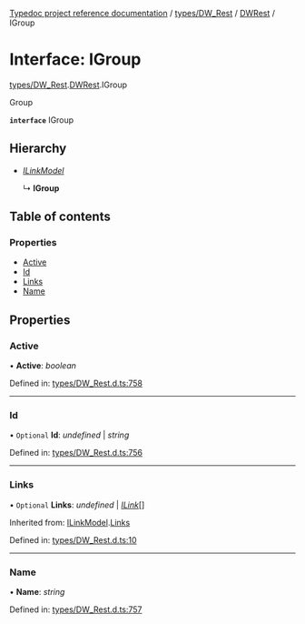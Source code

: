[Typedoc project reference documentation](../README.md) / [types/DW_Rest](../modules/types_dw_rest.md) / [DWRest](../modules/types_dw_rest.dwrest.md) / IGroup

# Interface: IGroup

[types/DW_Rest](../modules/types_dw_rest.md).[DWRest](../modules/types_dw_rest.dwrest.md).IGroup

Group

**`interface`** IGroup

## Hierarchy

* [*ILinkModel*](types_dw_rest.dwrest.ilinkmodel.md)

  ↳ **IGroup**

## Table of contents

### Properties

- [Active](types_dw_rest.dwrest.igroup.md#active)
- [Id](types_dw_rest.dwrest.igroup.md#id)
- [Links](types_dw_rest.dwrest.igroup.md#links)
- [Name](types_dw_rest.dwrest.igroup.md#name)

## Properties

### Active

• **Active**: *boolean*

Defined in: [types/DW_Rest.d.ts:758](https://github.com/DocuWare/REST-Sample-TS/blob/6f07cff/src/types/DW_Rest.d.ts#L758)

___

### Id

• `Optional` **Id**: *undefined* \| *string*

Defined in: [types/DW_Rest.d.ts:756](https://github.com/DocuWare/REST-Sample-TS/blob/6f07cff/src/types/DW_Rest.d.ts#L756)

___

### Links

• `Optional` **Links**: *undefined* \| [*ILink*](types_dw_rest.dwrest.ilink.md)[]

Inherited from: [ILinkModel](types_dw_rest.dwrest.ilinkmodel.md).[Links](types_dw_rest.dwrest.ilinkmodel.md#links)

Defined in: [types/DW_Rest.d.ts:10](https://github.com/DocuWare/REST-Sample-TS/blob/6f07cff/src/types/DW_Rest.d.ts#L10)

___

### Name

• **Name**: *string*

Defined in: [types/DW_Rest.d.ts:757](https://github.com/DocuWare/REST-Sample-TS/blob/6f07cff/src/types/DW_Rest.d.ts#L757)
